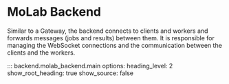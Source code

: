 # MoLab Backend

Similar to a Gateway, the backend connects to clients and workers and forwards messages (jobs and results) between them.
It is responsible for managing the WebSocket connections and the communication between the clients and the workers.

::: backend.molab_backend.main
    options:
      heading_level: 2
      show_root_heading: true
      show_source: false

